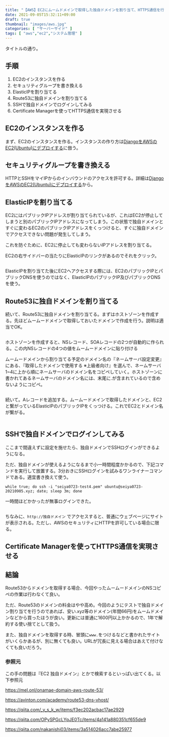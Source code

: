 ```yaml
---
title: "【AWS】EC2にムームドメインで取得した独自ドメインを割り当て、HTTPS通信を行う【Route 53 + Certificate Manager】"
date: 2021-09-05T15:32:11+09:00
draft: true
thumbnail: "images/aws.jpg"
categories: [ "サーバーサイド" ]
tags: [ "aws","ec2","システム管理" ]
---
```


タイトルの通り。

## 手順

1. EC2のインスタンスを作る
1. セキュリティグループを書き換える
1. ElasticIPを割り当てる
1. Route53に独自ドメインを割り当てる
1. SSHで独自ドメインでログインしてみる
1. Certificate Managerを使ってHTTPS通信を実現させる


## EC2のインスタンスを作る

まず、EC2のインスタンスを作る。インスタンスの作り方は[DjangoをAWSのEC2(Ubuntu)にデプロイする](/post/django-deploy-ec2/)に倣う。

## セキュリティグループを書き換える

HTTPとSSHをマイIPからのインバウンドのアクセスを許可する。詳細は[DjangoをAWSのEC2(Ubuntu)にデプロイする](/post/django-deploy-ec2/)から。

## ElasticIPを割り当てる

EC2にはパブリックIPアドレスが割り当てられているが、これはEC2が停止してしまうと別のパブリックIPアドレスになってしまう。この状態で独自ドメインとすぐに変わるEC2のパブリックIPアドレスをくっつけると、すぐに独自ドメインでアクセスできない問題が発生してしまう。

これを防ぐために、EC2に停止しても変わらないIPアドレスを割り当てる。

EC2の右サイドバーの当たりにElasticIPのリンクがあるのでそれをクリック。

<div class="img-center"><img src="" alt=""></div>




ElasticIPを割り当てた後にEC2へアクセスする際には、EC2のパブリックIPとパブリックDNSを使うのではなく、ElasticIPのパブリックIP及びパブリックDNSを使う。

## Route53に独自ドメインを割り当てる

続いて、Route53に独自ドメインを割り当てる。まずはホストゾーンを作成する。先ほどムームードメインで取得しておいたドメインで作成を行う。説明は適当でOK。


<div class="img-center"><img src="" alt=""></div>

ホストゾーンを作成すると、NSレコード、SOAレコードの2つが自動的に作られる。この内NSレコードの4つの値をムームードメインに貼り付ける

ムームードメインから割り当てる予定のドメイン名の『ネームサーバ設定変更』にある、『取得したドメインで使用する ※上級者向け』を選んで、ネームサーバ1~4に上から順にネームサーバのドメイン名をコピペしていく。ホストゾーンに書かれてあるネームサーバのドメイン名には、末尾に.が含まれているので含めないようにコピペ。


<div class="img-center"><img src="" alt=""></div>

続いて。Aレコードを追加する。ムームードメインで取得したドメインと、EC2と繋がっているElasticIPのパブリックIPをくっつける。これでEC2とドメイン名が繋がる。

<div class="img-center"><img src="" alt=""></div>


## SSHで独自ドメインでログインしてみる

ここまで間違えずに設定を施せたら、独自ドメインでSSHログインができるようになる。

ただ、独自ドメインが使えるようになるまで小一時間程度かかるので、下記コマンドを実行して放置する。3分おきにSSHログインを試みるワンライナーコマンドである。適宜書き換えて使う。

    while true; do ssh -i "seiya0723-test4.pem" ubuntu@seiya0723-20210905.xyz; date; sleep 3m; done

一時間ほどかかったが無事ログインできた。

<div class="img-center"><img src="" alt=""></div>

ちなみに、`http://独自ドメイン` でアクセスすると、普通にウェブページにサイトが表示される。ただし、AWSのセキュリティにHTTPを許可している場合に限る。

## Certificate Managerを使ってHTTPS通信を実現させる







## 結論

Route53からドメインを取得する場合、今回やったムームードメインのNSコピペの作業は行わなくて良い。

ただ、Route53のドメインの料金はやや高め。今回のようにテストで独自ドメイン割り当てを行うのであれば、安い.xyz等のドメイン(年間66円)をムームドメインなどから買ったほうが良い。更新には普通に1600円以上かかるので、1年で解約する使い捨てとして扱う。

また、独自ドメインを取得する時、冒頭に`www.`をつけるなどと書かれたサイトがいくらかあるが、別に無くても良い。URLが冗長に見える場合はあえて付けなくても良いだろう。





### 参照元

この手の問題は『EC2 独自ドメイン』とかで検索するといっぱい出てくる。以下参照元

https://mel.onl/onamae-domain-aws-route-53/

https://avinton.com/academy/route53-dns-vhost/

https://qiita.com/_y_s_k_w/items/f3ec202acbac17ae2929

https://qiita.com/OPySPGcLYpJE0Tc/items/4a141a880351cf655de9

https://qiita.com/nakanishi03/items/3a514026acc7abe25977
